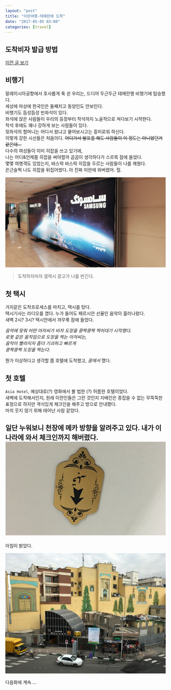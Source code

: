 ```yaml
---
layout: "post"
title: "이란여행-테헤란에 도착"
date: "2017-05-05 03:00"
categories: [travel]
---
```


## 도착비자 발급 방법

[이전 글 보기](http://dalzony.github.io/2017/05/iran_visa)


## 비행기

말레이시아공항에서 호사롭게 푹 쉰 우리는, 드디어 두근두근 테헤란행 비행기에 탑승했다.  
세상에 마상에 한국인은 둘째치고 동양인도 안보인다.  
비행기도 듬성듬성 빈좌석이 있다.  
좌석에 앉은 사람들이 우리의 등장부터 착석까지 노골적으로 쳐다보기 시작한다.  
착석 후에도 꽤나 강하게 보는 사람들이 있다.  
뒷좌석의 할머니는 어디서 왔냐고 물어보시고는 흥미로워 하신다.  
이렇게 강한 시선들은 처음이다.
~~어디가서 발표를 해도 사람들이 이 정도는 아니었던거 같은데...~~  
다수의 여성들이 이미 히잡을 쓰고 있기에,  
나는 어디&언제쯤 히잡을 써야할까 곰곰이 생각하다가 스르륵 잠에 들었다.  
몇몇 여행객도 있었는지, 바스락 바스락 히잡을 두르는 사람들이 나를 깨웠다.  
은근슬쩍 나도 히잡을 뒤집어썼다. 아 진짜 이란에 와버렸어. 헐.

![img_visa](https://github.com/dalzony/images/blob/master/travel/0505001.jpg?raw=true)

> 도착하자마자 갤럭시 광고가 나를 반긴다.

## 첫 택시

거지같은 도착프로세스를 마치고, 택시를 탔다.  
택시기사는 라디오를 켰다. 누가 들어도 페르시안 선율인 음악이 흘러나왔다.  
새벽 2시? 3시? 택시안에서 까무룩 잠에 들었다.  

_음악에 맞춰 어떤 아저씨가 비자 도장을 쿵짝쿵짝 찍어대기 시작했다.  
로봇 같은 움직임으로 도장을 찍는 아저씨는,  
음악이 빨라지자 좀더 기괴하고 빠르게  
쿵짝쿵짝 도장을 찍는다._  

뭔가 이상하다고 생각할 쯤 호텔에 도착했고, _꿈에서_ 깼다.  


## 첫 호텔

`Asia Hotel`, 예상대로(?) 영화에서 볼 법한 (?) 허름한 호텔이었다.  
새벽에 도착해서인지, 원래 이란인들은 그런 것인지 지배인은 종잡을 수 없는 무뚝뚝한 표정으로 하지만 격식있게 체크인을 해주고 방으로 안내했다.  
마치 웃지 않기 위해 태어난 사람 같았다.  

일단 누워보니 천장에 메카 방향을 알려주고 있다.
내가 이 나라에 와서 체크인까지 해버렸다.
![img_mornig](https://github.com/dalzony/images/blob/master/travel/0505003.jpg?raw=true)
---

아침이 밝았다.

![img_mornig](https://github.com/dalzony/images/blob/master/travel/0505002.jpg?raw=true)

다음화에 계속....

